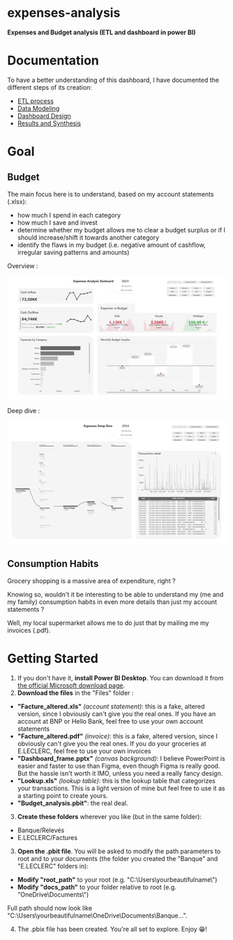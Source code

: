 # expenses-analysis
**Expenses and Budget analysis (ETL and dashboard in power BI)**

# Documentation

To have a better understanding of this dashboard, I have documented the different steps of its creation:

- [ETL process](https://github.com/danyishere/expenses-analysis/main/Markdown%20files/ETL.md#introduction)
- [Data Modeling](https://github.com/danyishere/expenses-analysis/main/Markdown%20files/data_modeling.md#introduction)
- [Dashboard Design](https://github.com/danyishere/expenses-analysis/main/Markdown%20files/dashboard_design.md#introduction)
- [Results and Synthesis](https://github.com/danyishere/expenses-analysis/main/Markdown%20files/synthesis.md#Synthesis)


# Goal

## Budget

The main focus here is to understand, based on my account statements (.xlsx):
- how much I spend in each category
- how much I save and invest
- determine whether my budget allows me to clear a budget surplus or if I should increase/shift it towards another category
- identify the flaws in my budget (i.e. negative amount of cashflow, irregular saving patterns and amounts)

Overview :

<img src="/Images/pict_dashboard.png" width="900">

Deep dive :

<img src="/Images/pict_dashboard_deepdive.png" width="900">

## Consumption Habits

Grocery shopping is a massive area of expenditure, right ?

Knowing so, wouldn't it be interesting to be able to understand my (me and my family) consumption habits in even more details than just my account statements ?

Well, my local supermarket allows me to do just that by mailing me my invoices (.pdf).

# Getting Started

1. If you don't have it, **install Power BI Desktop**. You can download it from [the official Microsoft download page](https://www.microsoft.com/fr-fr/download/details.aspx?id=58494).
2. **Download the files** in the "Files" folder :
  - **"Facture_altered.xls"** _(account statement)_: this is a fake, altered version, since I obviously can't give you the real ones. If you have an account at BNP or Hello Bank, feel free to use your own account statements
  - **"Facture_altered.pdf"** _(invoice)_: this is a fake, altered version, since I obviously can't give you the real ones. If you do your groceries at E.LECLERC, feel free to use your own invoices
  - **"Dashboard_frame.pptx"** _(canvas background)_: I believe PowerPoint is easier and faster to use than Figma, even though Figma is really good. But the hassle isn't worth it IMO, unless you need a really fancy design.
  - **"Lookup.xls"** _(lookup table)_: this is the lookup table that categorizes your transactions. This is a light version of mine but feel free to use it as a starting point to create yours.
  - **"Budget_analysis.pbit"**: the real deal.
3. **Create these folders** wherever you like (but in the same folder):
  - Banque/Relevés
  - E.LECLERC/Factures
3. **Open the .pbit file**. You will be asked to modify the path parameters to root and to your documents (the folder you created the "Banque" and "E.LECLERC" folders in):
  - **Modify "root_path"** to your root (e.g. "C:\Users\yourbeautifulname\\")
  - **Modify "docs_path"** to your folder relative to root (e.g. "OneDrive\Documents\\")

Full path should now look like "C:\Users\yourbeautifulname\OneDrive\Documents\Banque...".

4. The .pbix file has been created. You're all set to explore. Enjoy 😁!
